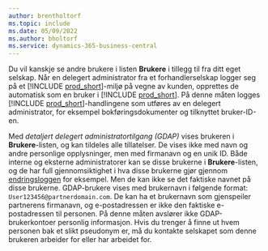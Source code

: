 ```yaml
---
author: brentholtorf
ms.topic: include
ms.date: 05/09/2022
ms.author: bholtorf
ms.service: dynamics-365-business-central
---
```

Du vil kanskje se andre brukere i listen **Brukere** i tillegg til fra ditt eget selskap. Når en delegert administrator fra et forhandlerselskap logger seg på et [!INCLUDE [prod_short](prod_short.md)]-miljø på vegne av kunden, opprettes de automatisk som en bruker i [!INCLUDE [prod_short](prod_short.md)]. På denne måten logges [!INCLUDE [prod_short](prod_short.md)]-handlingene som utføres av en delegert administrator, for eksempel bokføringsdokumenter og tilknyttet bruker-ID-en.  

Med *detaljert delegert administratortilgang (GDAP)* vises brukeren i **Brukere**-listen, og kan tildeles alle tillatelser. De vises ikke med navn og andre personlige opplysninger, men med firmanavn og en unik ID. Både interne og eksterne administratorer kan se disse brukerne i **Brukere**-listen, og de har full gjennomsiktighet i hva disse brukerne gjør gjennom [endringsloggen](../across-log-changes.md) for eksempel. Men de kan ikke se det faktiske navnet på disse brukerne. GDAP-brukere vises med brukernavn i følgende format: `User123456@partnerdomain.com`. De kan ha et brukernavn som gjenspeiler partnerens firmanavn, og e-postadressen er ikke den faktiske e-postadressen til personen. På denne måten avslører ikke GDAP-brukerkontoer personlig informasjon. Hvis du trenger å finne ut hvem personen bak et slikt pseudonym er, må du kontakte selskapet som denne brukeren arbeider for eller har arbeidet for.  
